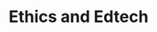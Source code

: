 ---
layout: topic
title: "Ethics and Edtech"
group: broader-issues
category: ethics-and-edtech
permalink: /broader-issues/ethics-and-edtech
sidebar:
  nav: "side-nav"
---